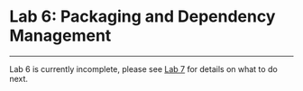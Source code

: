 # Lab 6: Packaging and Dependency Management

---
Lab 6 is currently incomplete, please see [Lab 7](https://nyu-processor-design.github.io/getting_started/onboarding/08_paths.html) for details on what to do next.
